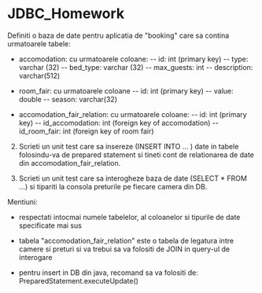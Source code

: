 # JDBC_Homework

Definiti o baza de date pentru aplicatia de "booking" care sa contina urmatoarele tabele:
- accomodation: cu urmatoarele  coloane:
    -- id: int (primary key)
    -- type: varchar (32)
    -- bed_type: varchar (32)
    -- max_guests: int
    -- description: varchar(512)

- room_fair: cu urmatoarele coloane
    -- id: int (primary key)
    -- value: double
    -- season: varchar(32)

- accomodation_fair_relation: cu urmatoarele coloane:
    -- id: int (primary key)
    -- id_accomodation: int (foreign key of accomodation)
    -- id_room_fair: int (foreign key of room fair)

2. Scrieti un unit test care sa insereze (INSERT INTO ... ) date in tabele folosindu-va de prepared statement si tineti cont de relationarea de date din accomodation_fair_relation.

3. Scrieti un unit test care sa interogheze baza de date (SELECT * FROM ...) si tipariti la consola preturile pe fiecare camera din DB.

Mentiuni:
- respectati intocmai numele tabelelor, al coloanelor si tipurile de date specificate mai sus
- tabela "accomodation_fair_relation" este o tabela de legatura intre camere si preturi si va trebui sa va folositi de JOIN in query-ul de interogare

- pentru insert in DB din java, recomand sa va folositi de: PreparedStatement.executeUpdate()

